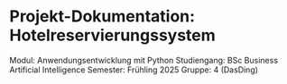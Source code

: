 # Projekt-Dokumentation: Hotelreservierungssystem
Modul: Anwendungsentwicklung mit Python
Studiengang: BSc Business Artificial Intelligence
Semester: Frühling 2025
Gruppe: 4 (DasDing)
